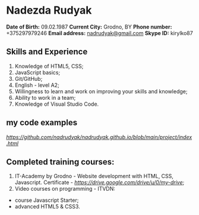 # Nadezda Rudyak
**Date of Birth:** 09.02.1987
**Current City:** Grodno, BY
**Phone number:** +375297979246
**Email address:** nadrudyak@gmail.com
**Skype ID:** kirylko87 

## Skills and Experience
1. Knowledge of HTML5, CSS;
2. JavaScript basics;
3. Git/GitHub;
4. English - level A2;
5. Willingness to learn and work on improving your skills and knowledge;
6. Ability to work in a team;
7. Knowledge of Visual Studio Code.

## my code examples 
_https://github.com/nadrudyak/nadrudyak.github.io/blob/main/project/index.html_

## Completed training courses:

1. IT-Academy by Grodno - Website development with HTML, CSS, Javascript. Certificate - _https://drive.google.com/drive/u/0/my-drive_;
2. Video courses on programming - ITVDN:
- course Javascript Starter;
- advanced HTML5 & CSS3.

